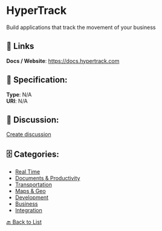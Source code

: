 # HyperTrack


Build applications that track the movement of your business

##  🔗 Links
**Docs / Website**: https://docs.hypertrack.com

## 🧬 Specification:
**Type**: N/A  
**URI**: N/A

## 💬 Discussion:
[Create discussion](https://github.com/apis-list/apis-list/discussions/new)

## 🗄️ Categories:
- [Real Time](https://github.com/apis-list/apis-list#real-time)
- [Documents & Productivity](https://github.com/apis-list/apis-list#documents--productivity)
- [Transportation](https://github.com/apis-list/apis-list#transportation)
- [Maps & Geo](https://github.com/apis-list/apis-list#maps--geo)
- [Development](https://github.com/apis-list/apis-list#development)
- [Business](https://github.com/apis-list/apis-list#business)
- [Integration](https://github.com/apis-list/apis-list#integration)




[🔙 Back to List](https://github.com/apis-list/apis-list)
